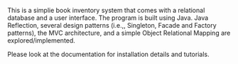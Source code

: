 This is a simplie book inventory system that comes with a relational database and a user interface.
The program is built using Java. Java Reflection, several design patterns (i.e.,, Singleton, Facade and Factory patterns), the MVC architecture, and a simple Object Relational Mapping are explored/implemented.

Please look at the documentation for installation details and tutorials.
